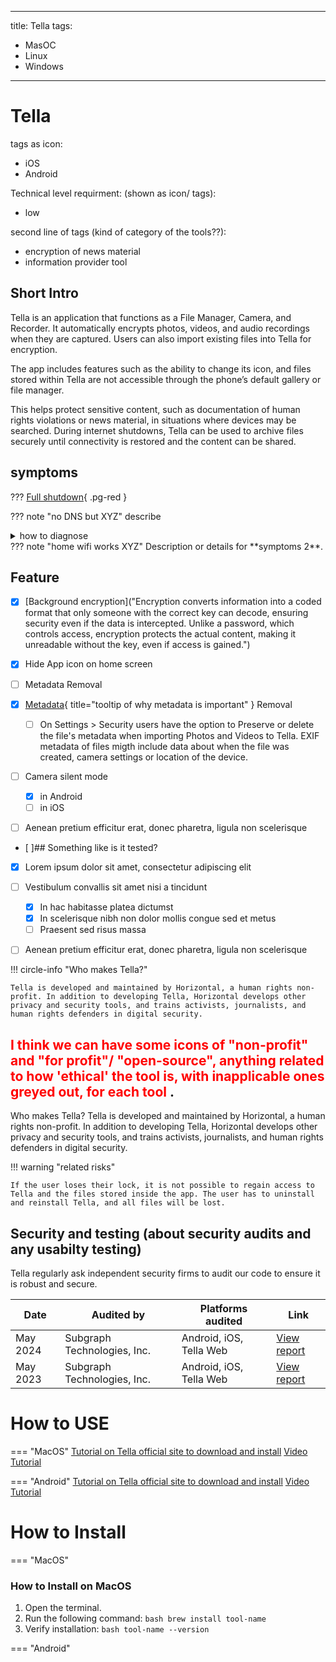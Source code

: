 <!-- material/tags { scope: true } -->

---
title: Tella
tags:
  - MasOC
  - Linux
  - Windows
---

# Tella

tags as icon:

- iOS
- Android

Technical level requirment: (shown as icon/ tags):

- low

second line of tags (kind of category of the tools??):

- encryption of news material
- information provider tool

## Short Intro

Tella is an application that functions as a File Manager, Camera, and Recorder. It automatically encrypts photos, videos, and audio recordings when they are captured. Users can also import existing files into Tella for encryption.

The app includes features such as the ability to change its icon, and files stored within Tella are not accessible through the phone’s default gallery or file manager. 

This helps protect sensitive content, such as documentation of human rights violations or news material, in situations where devices may be searched. During internet shutdowns, Tella can be used to archive files securely until connectivity is restored and the content can be shared.

## symptoms

??? [Full shutdown](/internet-shutdown-toolkit/shutdown-framework/docs/shutdown-types.md#Types-of-Shutdown ){ .pg-red }

??? note "no DNS but XYZ"
describe
<details>
<summary>how to diagnose</summary>

</details>
??? note "home wifi works XYZ"
    Description or details for **symptoms 2**.

## Feature

- [X] [Background encryption]("Encryption converts information into a coded format that only someone with the correct key can decode, ensuring security even if the data is intercepted. Unlike a password, which controls access, encryption protects the actual content, making it unreadable without the key, even if access is gained.")
- [X] Hide App icon on home screen
- [ ] Metadata Removal
- [X] [Metadata](#){ title="tooltip of why metadata is important" } Removal

  - [ ] On Settings > Security users have the option to Preserve or delete the file's metadata when importing Photos and Videos to Tella. EXIF metadata of files migth include data about when the file was created, camera settings or location of the device.
- [ ] Camera silent mode

  * [X] in Android
  * [ ] in iOS
- [ ] Aenean pretium efficitur erat, donec pharetra, ligula non scelerisque
- [ ]## Something like is it tested?
- [X] Lorem ipsum dolor sit amet, consectetur adipiscing elit
- [ ] Vestibulum convallis sit amet nisi a tincidunt

  * [X] In hac habitasse platea dictumst
  * [X] In scelerisque nibh non dolor mollis congue sed et metus
  * [ ] Praesent sed risus massa
- [ ] Aenean pretium efficitur erat, donec pharetra, ligula non scelerisque

!!! circle-info "Who makes Tella?"

    Tella is developed and maintained by Horizontal, a human rights non-profit. In addition to developing Tella, Horizontal develops other privacy and security tools, and trains activists, journalists, and human rights defenders in digital security.

## <span style="color:red">I think we can have some icons of "non-profit" and "for profit"/ "open-source", anything related to how 'ethical' the tool is, with inapplicable ones greyed out, for each tool </span>.

Who makes Tella?
Tella is developed and maintained by Horizontal, a human rights non-profit. In addition to developing Tella, Horizontal develops other privacy and security tools, and trains activists, journalists, and human rights defenders in digital security.

!!! warning "related risks"

    If the user loses their lock, it is not possible to regain access to Tella and the files stored inside the app. The user has to uninstall and reinstall Tella, and all files will be lost. 

## Security and testing (about security audits and any usabilty testing)

Tella regularly ask independent security firms to audit our code to ensure it is robust and secure.

| Date | Audited by | Platforms audited    | Link      |
| -----|----------|----|-----------|
| May 2024 | Subgraph Technologies, Inc. |  Android, iOS, Tella Web |[View report](</assets/2024.05.18 - Subgraph - Updated Report.pdf>)|
| May 2023 | Subgraph Technologies, Inc. | Android, iOS, Tella Web |[View report](</assets/2023.05 - Tella security audit - Final report.pdf>)|

# How to USE

=== "MacOS"
[Tutorial on Tella official site to download and install](https://tella-app.org/get-started-android#download-and-install-tella)
[Video Tutorial](https://tella-app.org/get-started-ios#download-and-install-tella)

=== "Android"
[Tutorial on Tella official site to download and install](https://tella-app.org/get-started-ios#download-and-install-tella)
[Video Tutorial](https://tella-app.org/get-started-ios#download-and-install-tella)


# How to Install

=== "MacOS"
### How to Install on MacOS
1. Open the terminal.
2. Run the following command:
```bash brew install tool-name ```
3. Verify installation:
```bash tool-name --version ```

=== "Android"
